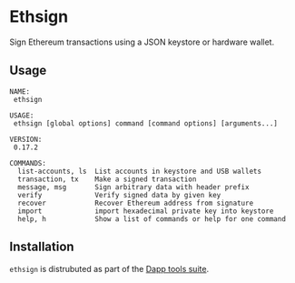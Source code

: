# Ethsign

Sign Ethereum transactions using a JSON keystore or hardware wallet.

## Usage

```
NAME:
 ethsign

USAGE:
 ethsign [global options] command [command options] [arguments...]

VERSION:
 0.17.2

COMMANDS:
  list-accounts, ls  List accounts in keystore and USB wallets
  transaction, tx    Make a signed transaction
  message, msg       Sign arbitrary data with header prefix
  verify             Verify signed data by given key
  recover            Recover Ethereum address from signature
  import             import hexadecimal private key into keystore
  help, h            Show a list of commands or help for one command

```
## Installation

`ethsign` is distrubuted as part of the [Dapp tools suite](../../README.md).
